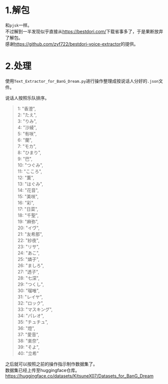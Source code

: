 # 1.解包
和``pjsk``一样。<br>
不过解到一半发现似乎直接从<https://bestdori.com/>下载省事多了，于是果断放弃了解包。<br>
感谢<https://github.com/zyf722/bestdori-voice-extractor>的提供。
# 2.处理
使用``Text_Extractor_for_BanG_Dream.py``进行操作整理成按说话人分好的``.json``文件。<br>

说话人按照乐队排序。 <br>
>1: "香澄", <br>
2: "たえ",<br>
3: "りみ",<br>
4: "沙綾",<br>
5: "有咲",<br>
6: "蘭",<br>
7: "モカ",<br>
8: "ひまり",<br>
9: "巴",<br>
10: "つぐみ",<br>
11: "こころ",<br>
12: "薫",<br>
13: "はぐみ",<br>
14: "花音",<br>
15: "美咲",<br>
16: "彩",<br>
17: "日菜",<br>
18: "千聖",<br>
19: "麻弥",<br>
20: "イヴ",<br>
21: "友希那",<br>
22: "紗夜",<br>
23: "リサ",<br>
24: "あこ",<br>
25: "燐子",<br>
26: "ましろ",<br>
27: "透子",<br>
28: "七深",<br>
29: "つくし",<br>
30: "瑠唯",<br>
31: "レイヤ",<br>
32: "ロック",<br>
33: "マスキング",<br>
34: "パレオ",<br>
35: "チュチュ",<br>
36: "燈",<br>
37: "愛音",<br>
38: "楽奈",<br>
39: "そよ",<br>
40: "立希"<br>

之后就可以按照之前的操作指示制作数据集了。<br>
数据集已经上传至huggingface仓库。<https://huggingface.co/datasets/KitsuneX07/Datasets_for_BanG_Dream>
